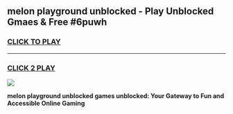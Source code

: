 
## melon playground unblocked - Play Unblocked Gmaes & Free #6puwh
<h3>
<a href="https://premium.freeplayer.one?title=melon_playground_unblocked&ref=03M">CLICK TO PLAY</a></h3>
<hr>

<h3>
<a href="https://premium.freeplayer.one?title=melon_playground_unblocked&ref=03M">CLICK 2 PLAY</a>
  
</h3>

<a href="https://premium.freeplayer.one?title=melon_playground_unblocked&ref=03M"><img src="https://clearcache.store/games.png"></a>


**melon playground unblocked games unblocked: Your Gateway to Fun and Accessible Online Gaming**
